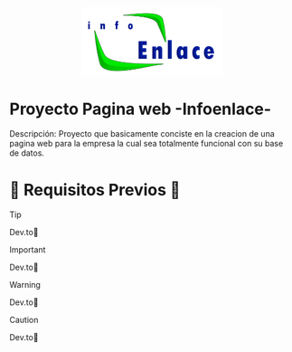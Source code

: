<p align="center">
 <img width="250" src="public/IMAGENES/LOGO.png">
</p>

# Proyecto Pagina web -Infoenlace-

Descripción:
Proyecto que basicamente conciste en la creacion de una pagina web para la empresa la cual sea totalmente funcional con su base de datos.

# 🚨 Requisitos Previos 🚨
> [!TIP]
> Dev.to👷

> [!IMPORTANT]
> Dev.to👷 

> [!WARNING]
> Dev.to👷 

> [!CAUTION]
> Dev.to👷 